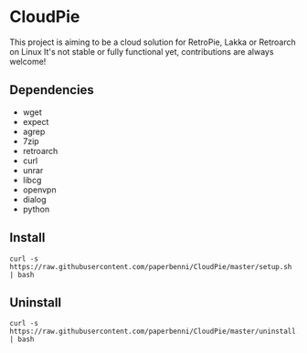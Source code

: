# CloudPie

This project is aiming to be a cloud solution for RetroPie, Lakka or Retroarch on Linux
It's not stable or fully functional yet, contributions are always welcome!

## Dependencies
- wget
- expect
- agrep
- 7zip
- retroarch
- curl
- unrar
- libcg
- openvpn
- dialog
- python

## Install
```
curl -s https://raw.githubusercontent.com/paperbenni/CloudPie/master/setup.sh | bash
```

## Uninstall
```
curl -s https://raw.githubusercontent.com/paperbenni/CloudPie/master/uninstall.sh | bash
```

